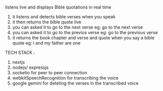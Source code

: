 listens live and displays Bible quotations in real time

1. it listens and detects bible verses when you speak
2. it then returns the bible quote live
3. you can asked it to go to the next verse eg: go to the next verse
5. you can asked it to go to the previos verse eg: go to the previous verse
6. it returns the book chapter and verse and quote when you say a bible quote eg: i and my father are one


 TECH STACK :
1. nextjs
2. nodejs/ expressjs
3. socketio for peer to peer connection
4. webkitSpeechRecognition for transcribing the voice
5. google gemini for deteting the verses in the transcribed voice
